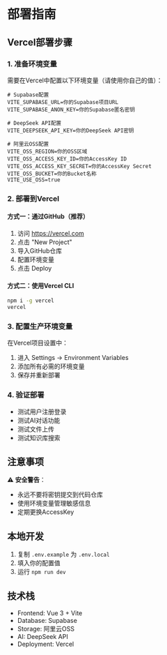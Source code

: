 # 部署指南

## Vercel部署步骤

### 1. 准备环境变量

需要在Vercel中配置以下环境变量（请使用你自己的值）：

```
# Supabase配置
VITE_SUPABASE_URL=你的Supabase项目URL
VITE_SUPABASE_ANON_KEY=你的Supabase匿名密钥

# DeepSeek API配置
VITE_DEEPSEEK_API_KEY=你的DeepSeek API密钥

# 阿里云OSS配置
VITE_OSS_REGION=你的OSS区域
VITE_OSS_ACCESS_KEY_ID=你的AccessKey ID
VITE_OSS_ACCESS_KEY_SECRET=你的AccessKey Secret
VITE_OSS_BUCKET=你的Bucket名称
VITE_USE_OSS=true
```

### 2. 部署到Vercel

#### 方式一：通过GitHub（推荐）

1. 访问 https://vercel.com
2. 点击 "New Project"
3. 导入GitHub仓库
4. 配置环境变量
5. 点击 Deploy

#### 方式二：使用Vercel CLI

```bash
npm i -g vercel
vercel
```

### 3. 配置生产环境变量

在Vercel项目设置中：
1. 进入 Settings → Environment Variables
2. 添加所有必需的环境变量
3. 保存并重新部署

### 4. 验证部署

- 测试用户注册登录
- 测试AI对话功能
- 测试文件上传
- 测试知识库搜索

## 注意事项

⚠️ **安全警告**：
- 永远不要将密钥提交到代码仓库
- 使用环境变量管理敏感信息
- 定期更换AccessKey

## 本地开发

1. 复制 `.env.example` 为 `.env.local`
2. 填入你的配置值
3. 运行 `npm run dev`

## 技术栈

- Frontend: Vue 3 + Vite
- Database: Supabase
- Storage: 阿里云OSS
- AI: DeepSeek API
- Deployment: Vercel